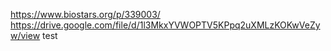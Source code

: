 https://www.biostars.org/p/339003/
https://drive.google.com/file/d/1l3MkxYVWOPTV5KPpq2uXMLzKOKwVeZyw/view
test
